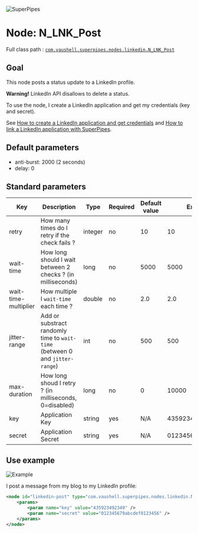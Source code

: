 ![SuperPipes](https://raw.githubusercontent.com/fabienvauchelles/superpipes/master/docs/images/logo_slogan238.png)


# Node: N_LNK_Post

Full class path : [`com.vaushell.superpipes.nodes.linkedin.N_LNK_Post`](../../superpipes/src/main/java/com/vaushell/superpipes/nodes/linkedin/N_LNK_Post.java)


## Goal

This node posts a status update to a LinkedIn profile.

__Warning!__ LinkedIn API disallows to delete a status.

To use the node, I create a LinkedIn application and get my credentials (key and secret).

See [How to create a LinkedIn application and get credentials](../tutorials/Create_LinkedIn_Application.md) and [How to link a LinkedIn application with SuperPipes](../tutorials/Link_LinkedIn_Application.md).


## Default parameters

* anti-burst: 2000 (2 seconds)
* delay: 0


## Standard parameters

Key | Description | Type | Required | Default value | Example value
 --- | --- | --- | --- | --- | --- 
retry | How many times do I retry if the check fails ? | integer | no | 10 | 10
wait-time | How long should I wait between 2 checks ? (in milliseconds) | long | no | 5000 | 5000
wait-time-multiplier | How multiple I `wait-time` each time ? | double | no | 2.0 | 2.0
jitter-range | Add or substract randomly time to `wait-time` (between 0 and `jitter-range`) | int | no | 500 | 500
max-duration | How long shoud I retry ? (in milliseconds, 0=disabled) | long | no | 0 | 10000
key | Application Key | string | yes | N/A | 435923492349
secret | Application Secret | string | yes | N/A | 012345679abcdef0123456

## Use example

![Example](https://raw.githubusercontent.com/fabienvauchelles/superpipes/master/docs/images/example_blog_to_linked.png)

I post a message from my blog to my LinkedIn profile:

```xml
<node id="linkedin-post" type="com.vaushell.superpipes.nodes.linkedin.N_LNK_Post">
    <params>
        <param name="key" value="435923492349" />
        <param name="secret" value="012345679abcdef0123456" />
    </params>
</node>
```
